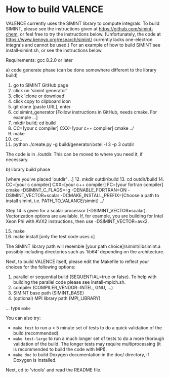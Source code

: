 
# How to build VALENCE

VALENCE currently uses the SIMINT library to compute integrals. 
To build SIMINT, please see the instructions given at https://github.com/simint-chem, or feel free to try the instructions below.
(Unfortunately, the code at https://www.bennyp.org/research/simint/ currently lacks one-electron integrals and cannot be used.)
For an example of how to build SIMINT see  install-simint.sh, or see the instructions below.

Requirements:
gcc 8.2.0 or later

a) code generate phase (can be done somewhere different to the library build)

1. go to SIMINT GitHub page
2. click on 'simint generator'
3. click 'clone or download'
4. click copy to clipboard icon
5. git clone [paste URL], enter
6. cd simint_generator
[Follow instructions in GitHub, needs cmake. For example ...]
7. mkdir build; cd build
8. CC=[your c compiler] CXX=[your c++ compiler] cmake ../
9. make
10. cd ..
11. python ./create.py -g build/generator/ostei -l 3 -p 3 outdir

The code is in ./outdir. This can be moved to where you need it, if necessary.

b) library build phase

[where you've placed 'outdir' ...]
12. mkdir outdir/build
13. cd outdir/build
14. CC=[your c compiler] CXX=[your c++ compiler] FC=[your fortran compiler] cmake -DSIMINT_C_FLAGS=-g  -DENABLE_FORTRAN=ON -DSIMINT_VECTOR=scalar -DCMAKE_INSTALL_PREFIX=[Choose a path to install simint, i.e. PATH_TO_VALANCE/simint] ../

Step 14 is given for a scalar processor (-DSIMINT_VECTOR=scalar). Vectorization options are available. If, for example, you are building for Intel Xeon Phi with AVX2 instructions, then use  -DSIMINT_VECTOR=avx2. 

15. make
16. make install
[only the test code uses c]

The SIMINT library path will resemble   [your path choice]/simint/libsimint.a   possibly including directories such as 'lib64' depending on the architecture.


Next, to build VALENCE itself, please edit the Makefile to reflect your choices for the following options:

1.  parallel or sequential build (SEQUENTIAL=true or false). To help with building the parallel code please see  install-mpich.sh.
2.  compiler (COMPILER_VENDOR=INTEL, GNU, ...)
3.  SIMINT base path (SIMINT_BASE)
4.  (optional) MPI library path (MPI_LIBRARY)

... type `make`

You can also try:

- `make test` to run a < 5 minute set of tests to do a quick validation of the build (recommended).
- `make test-large` to run a much longer set of tests to do a more thorough validation of the build. The longer tests may require multiprocessing (it is recommended to build the code with MPI).
- `make doc` to build Doxygen documentation in the doc/ directory, if Doxygen is installed.

Next, cd to 'vtools' and read the README file.


